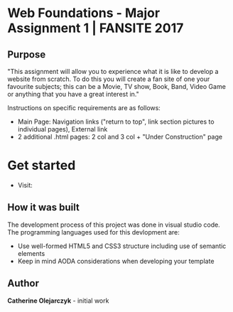 # Web Foundations - Major Assignment 1 | FANSITE 2017

## Purpose

"This assignment will allow you to experience what it is like to develop a website from scratch.  To do this you will create a fan site of one your favourite subjects; this can be a Movie, TV show, Book, Band, Video Game or anything that you have a great interest in."

Instructions on specific requirements are as follows:
* Main Page: Navigation links ("return to top", link section pictures to individual pages), External link
* 2 additional .html pages: 2 col and 3 col + "Under Construction" page

# Get started

* Visit: 

## How it was built

The development process of this project was done in visual studio code. 
The programming languages used for this devlopment are:
* Use well-formed HTML5 and CSS3 structure including use of semantic elements
* Keep in mind AODA considerations when developing your template

## Author

**Catherine Olejarczyk** - initial work
